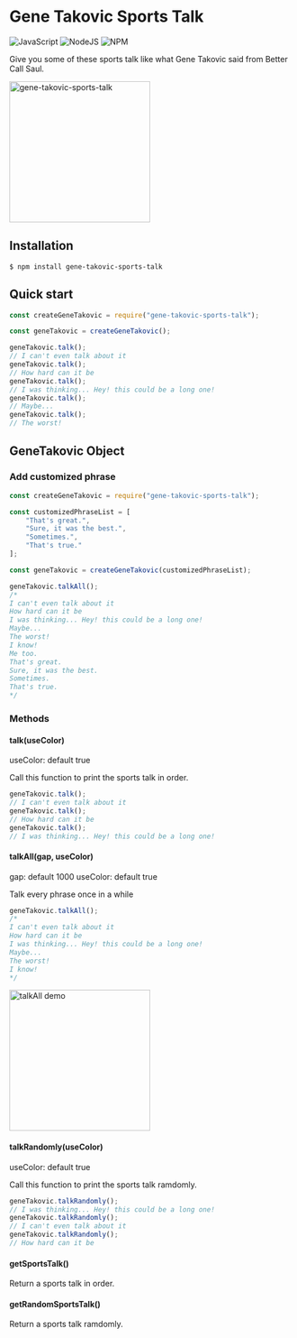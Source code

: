 # Gene Takovic Sports Talk

![JavaScript](https://img.shields.io/badge/javascript-%23323330.svg?style=for-the-badge&logo=javascript&logoColor=%23F7DF1E) ![NodeJS](https://img.shields.io/badge/node.js-6DA55F?style=for-the-badge&logo=node.js&logoColor=white) ![NPM](https://img.shields.io/badge/NPM-%23000000.svg?style=for-the-badge&logo=npm&logoColor=white)

Give you some of these sports talk like what Gene Takovic said from Better Call Saul.

<img src="https://i.imgur.com/USCQWKU.jpg" width="250px" alt="gene-takovic-sports-talk">

## Installation

```shell
$ npm install gene-takovic-sports-talk
```

## Quick start

```javascript
const createGeneTakovic = require("gene-takovic-sports-talk");

const geneTakovic = createGeneTakovic();

geneTakovic.talk();
// I can't even talk about it
geneTakovic.talk();
// How hard can it be
geneTakovic.talk();
// I was thinking... Hey! this could be a long one!
geneTakovic.talk();
// Maybe...
geneTakovic.talk();
// The worst!
```

## GeneTakovic Object

### Add customized phrase

```javascript
const createGeneTakovic = require("gene-takovic-sports-talk");

const customizedPhraseList = [
    "That's great.",
    "Sure, it was the best.",
    "Sometimes.",
    "That's true."
];

const geneTakovic = createGeneTakovic(customizedPhraseList);

geneTakovic.talkAll();
/*
I can't even talk about it
How hard can it be
I was thinking... Hey! this could be a long one!
Maybe...
The worst!
I know!
Me too.
That's great.
Sure, it was the best.
Sometimes.
That's true.
*/
```

### Methods

#### talk(useColor)

useColor: default true

Call this function to print the sports talk in order.

```javascript
geneTakovic.talk();
// I can't even talk about it
geneTakovic.talk();
// How hard can it be
geneTakovic.talk();
// I was thinking... Hey! this could be a long one!
```

#### talkAll(gap, useColor)

gap: default 1000
useColor: default true

Talk every phrase once in a while

```javascript
geneTakovic.talkAll();
/*
I can't even talk about it
How hard can it be
I was thinking... Hey! this could be a long one!
Maybe...
The worst!
I know!
*/
```

<img src="https://i.imgur.com/1L1FiZE.png" width="250px" alt="talkAll demo">

#### talkRandomly(useColor)

useColor: default true

Call this function to print the sports talk ramdomly.

```javascript
geneTakovic.talkRandomly();
// I was thinking... Hey! this could be a long one!
geneTakovic.talkRandomly();
// I can't even talk about it
geneTakovic.talkRandomly();
// How hard can it be
```

#### getSportsTalk()

Return a sports talk in order.

#### getRandomSportsTalk()

Return a sports talk ramdomly.

